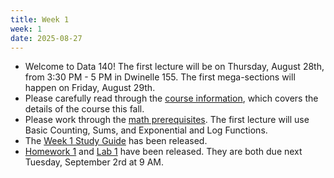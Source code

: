 ```yaml
---
title: Week 1
week: 1
date: 2025-08-27
---
```


- Welcome to Data 140! The first lecture will be on Thursday, August 28th, from 3:30 PM - 5 PM in Dwinelle 155. The first mega-sections will happen on Friday, August 29th.
- Please carefully read through the [course information](course-info), which covers the details of the course this fall.
- Please work through the [math prerequisites](resources/prereqs). The first lecture will use Basic Counting, Sums, and Exponential and Log Functions.
- The [Week 1 Study Guide](/assets/guides/fall25/week01.pdf) has been released.
- [Homework 1](http://prob140.datahub.berkeley.edu/hub/user-redirect/git-pull?repo=https://github.com/prob140/materials-fa25&branch=main&subPath=hw/Homework_01.ipynb) and [Lab 1](http://prob140.datahub.berkeley.edu/hub/user-redirect/git-pull?repo=https://github.com/prob140/materials-fa25&branch=main&subPath=lab/Lab_01.ipynb) have been released. They are both due next Tuesday, September 2rd at 9 AM.